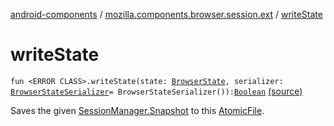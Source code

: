 [android-components](../index.md) / [mozilla.components.browser.session.ext](index.md) / [writeState](./write-state.md)

# writeState

`fun <ERROR CLASS>.writeState(state: `[`BrowserState`](../mozilla.components.browser.state.state/-browser-state/index.md)`, serializer: `[`BrowserStateSerializer`](../mozilla.components.browser.session.storage/-browser-state-serializer/index.md)` = BrowserStateSerializer()): `[`Boolean`](https://kotlinlang.org/api/latest/jvm/stdlib/kotlin/-boolean/index.html) [(source)](https://github.com/mozilla-mobile/android-components/blob/master/components/browser/session/src/main/java/mozilla/components/browser/session/ext/AtomicFile.kt#L38)

Saves the given [SessionManager.Snapshot](../mozilla.components.browser.session/-session-manager/-snapshot/index.md) to this [AtomicFile](#).

